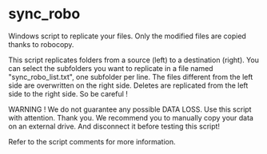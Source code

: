 # sync_robo
Windows script to replicate your files. Only the modified files are copied thanks to robocopy. 

This script replicates folders from a source (left) to a destination (right).
You can select the subfolders you want to replicate in a file named "sync_robo_list.txt", one subfolder per line. 
The files different from the left side are overwritten on the right side. 
Deletes are replicated from the left side to the right side. 
So be careful !

WARNING !
We do not guarantee any possible DATA LOSS. Use this script with attention. Thank you. 
We recommend you to manually copy your data on an external drive. And disconnect it before testing this script!

Refer to the script comments for more information. 
